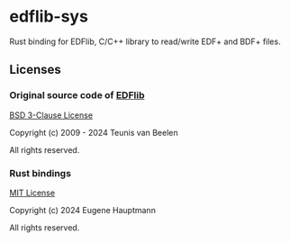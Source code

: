 # edflib-sys

Rust binding for EDFlib, C/C++ library to read/write EDF+ and BDF+ files.

## Licenses

### Original source code of [EDFlib](https://gitlab.com/Teuniz/EDFlib)

[BSD 3-Clause License](./LICENSE)

Copyright (c) 2009 - 2024 Teunis van Beelen

All rights reserved.


### Rust bindings

[MIT License](./LICENSE-EDFLIB-SYS)

Copyright (c) 2024 Eugene Hauptmann

All rights reserved.
